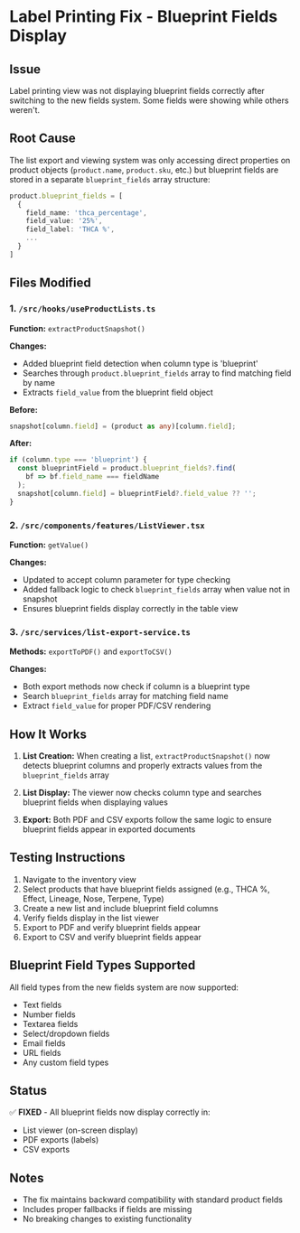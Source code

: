 # Label Printing Fix - Blueprint Fields Display

## Issue
Label printing view was not displaying blueprint fields correctly after switching to the new fields system. Some fields were showing while others weren't.

## Root Cause
The list export and viewing system was only accessing direct properties on product objects (`product.name`, `product.sku`, etc.) but blueprint fields are stored in a separate `blueprint_fields` array structure:

```typescript
product.blueprint_fields = [
  {
    field_name: 'thca_percentage',
    field_value: '25%',
    field_label: 'THCA %',
    ...
  }
]
```

## Files Modified

### 1. `/src/hooks/useProductLists.ts`
**Function:** `extractProductSnapshot()`

**Changes:**
- Added blueprint field detection when column type is 'blueprint'
- Searches through `product.blueprint_fields` array to find matching field by name
- Extracts `field_value` from the blueprint field object

**Before:**
```typescript
snapshot[column.field] = (product as any)[column.field];
```

**After:**
```typescript
if (column.type === 'blueprint') {
  const blueprintField = product.blueprint_fields?.find(
    bf => bf.field_name === fieldName
  );
  snapshot[column.field] = blueprintField?.field_value ?? '';
}
```

### 2. `/src/components/features/ListViewer.tsx`
**Function:** `getValue()`

**Changes:**
- Updated to accept column parameter for type checking
- Added fallback logic to check `blueprint_fields` array when value not in snapshot
- Ensures blueprint fields display correctly in the table view

### 3. `/src/services/list-export-service.ts`
**Methods:** `exportToPDF()` and `exportToCSV()`

**Changes:**
- Both export methods now check if column is a blueprint type
- Search `blueprint_fields` array for matching field name
- Extract `field_value` for proper PDF/CSV rendering

## How It Works

1. **List Creation:** When creating a list, `extractProductSnapshot()` now detects blueprint columns and properly extracts values from the `blueprint_fields` array

2. **List Display:** The viewer now checks column type and searches blueprint fields when displaying values

3. **Export:** Both PDF and CSV exports follow the same logic to ensure blueprint fields appear in exported documents

## Testing Instructions

1. Navigate to the inventory view
2. Select products that have blueprint fields assigned (e.g., THCA %, Effect, Lineage, Nose, Terpene, Type)
3. Create a new list and include blueprint field columns
4. Verify fields display in the list viewer
5. Export to PDF and verify blueprint fields appear
6. Export to CSV and verify blueprint fields appear

## Blueprint Field Types Supported

All field types from the new fields system are now supported:
- Text fields
- Number fields  
- Textarea fields
- Select/dropdown fields
- Email fields
- URL fields
- Any custom field types

## Status
✅ **FIXED** - All blueprint fields now display correctly in:
- List viewer (on-screen display)
- PDF exports (labels)
- CSV exports

## Notes
- The fix maintains backward compatibility with standard product fields
- Includes proper fallbacks if fields are missing
- No breaking changes to existing functionality

